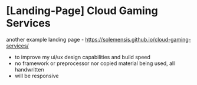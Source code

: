 # [Landing-Page] Cloud Gaming Services
 another example landing page - https://solemensis.github.io/cloud-gaming-services/
 
 
 
 - to improve my ui/ux design capabilities and build speed
 - no framework or preprocessor nor copied material being used, all handwritten
 - will be responsive

